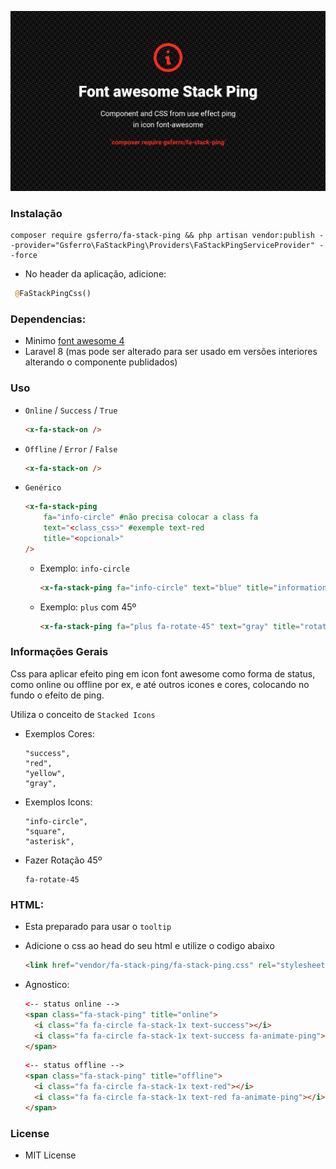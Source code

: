 ![Logo](logo.png)

### Instalação

```composer 
composer require gsferro/fa-stack-ping && php artisan vendor:publish --provider="Gsferro\FaStackPing\Providers\FaStackPingServiceProvider" --force
```

- No header da aplicação, adicione:
```php
 @FaStackPingCss()
```

### Dependencias:

- Minimo [font awesome 4](https://fontawesome.com/v4/)
- Laravel 8 (mas pode ser alterado para ser usado em versões interiores alterando o componente publidados)


### Uso

- `Online` / `Success` / `True`
    ```html
    <x-fa-stack-on />
    ```

- `Offline` / `Error` / `False`
    ```html
    <x-fa-stack-on />
    ```
  
- `Genérico`
    ```html
    <x-fa-stack-ping 
        fa="info-circle" #não precisa colocar a class fa
        text="<class_css>" #exemple text-red 
        title="<opcional>" 
    />
    ```
    - Exemplo: `info-circle`
        ```html
        <x-fa-stack-ping fa="info-circle" text="blue" title="information" />
        ```
    - Exemplo: `plus` com 45º
        ```html
        <x-fa-stack-ping fa="plus fa-rotate-45" text="gray" title="rotate" />
        ```
    
### Informações Gerais

Css para aplicar efeito ping em icon font awesome como forma de status, como online ou offline por ex, e até outros icones e cores, colocando no fundo o efeito de ping.

Utiliza o conceito de `Stacked Icons`

- Exemplos Cores:

    ```text
    "success",
    "red",     
    "yellow",  
    "gray",
    ```

- Exemplos Icons:

    ```text
    "info-circle",
    "square",
    "asterisk",
    ```

- Fazer Rotação 45º

    ```text
    fa-rotate-45
    ```

### HTML:

- Esta preparado para usar o `tooltip`
- Adicione o css ao head do seu html e utilize o codigo abaixo
    ```html
    <link href="vendor/fa-stack-ping/fa-stack-ping.css" rel="stylesheet" type="text/css"> 
    ```
  
- Agnostico:
    ```html
    <-- status online -->
    <span class="fa-stack-ping" title="online">
      <i class="fa fa-circle fa-stack-1x text-success"></i>
      <i class="fa fa-circle fa-stack-1x text-success fa-animate-ping"></i>
    </span>
    ```
    
    ```html
    <-- status offline -->
    <span class="fa-stack-ping" title="offline">
      <i class="fa fa-circle fa-stack-1x text-red"></i>
      <i class="fa fa-circle fa-stack-1x text-red fa-animate-ping"></i>
    </span>
    ```

### License

- MIT License